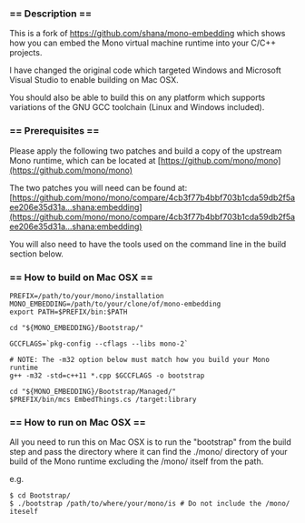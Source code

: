 ### == Description ==
This is a fork of https://github.com/shana/mono-embedding which shows how you can embed the Mono virtual machine runtime into your C/C++ projects.

I have changed the original code which targeted Windows and Microsoft Visual Studio to enable building on Mac OSX.

You should also be able to build this on any platform which supports variations of the GNU GCC toolchain (Linux and Windows included).

### == Prerequisites ==
Please apply the following two patches and build a copy of the upstream Mono runtime, which can be located at [https://github.com/mono/mono](https://github.com/mono/mono)

The two patches you will need can be found at:
[https://github.com/mono/mono/compare/4cb3f77b4bbf703b1cda59db2f5aee206e35d31a...shana:embedding](https://github.com/mono/mono/compare/4cb3f77b4bbf703b1cda59db2f5aee206e35d31a...shana:embedding)

You will also need to have the tools used on the command line in the build section below.

### == How to build on Mac OSX ==
~~~~
PREFIX=/path/to/your/mono/installation
MONO_EMBEDDING=/path/to/your/clone/of/mono-embedding
export PATH=$PREFIX/bin:$PATH

cd "${MONO_EMBEDDING}/Bootstrap/"

GCCFLAGS=`pkg-config --cflags --libs mono-2`

# NOTE: The -m32 option below must match how you build your Mono runtime
g++ -m32 -std=c++11 *.cpp $GCCFLAGS -o bootstrap

cd "${MONO_EMBEDDING}/Bootstrap/Managed/"
$PREFIX/bin/mcs EmbedThings.cs /target:library
~~~~

### == How to run on Mac OSX ==
All you need to run this on Mac OSX is to run the &quot;bootstrap&quot; from the build step and pass the directory where it can find the ./mono/ directory of your build of the Mono runtime excluding the /mono/ itself from the path.

e.g.
~~~~
$ cd Bootstrap/
$ ./bootstrap /path/to/where/your/mono/is # Do not include the /mono/ iteself
~~~~
